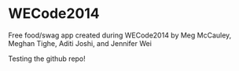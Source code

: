 WECode2014
==========

Free food/swag app created during WECode2014 by Meg McCauley, Meghan Tighe, Aditi Joshi, and Jennifer Wei

Testing the github repo!

